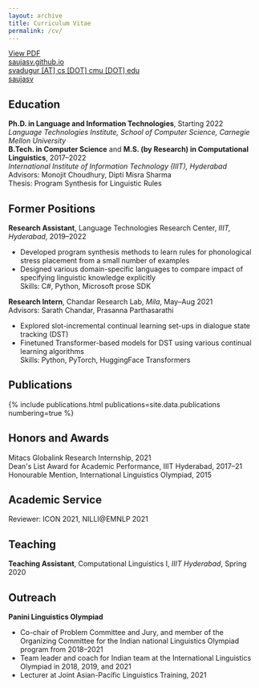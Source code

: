 ```yaml
---
layout: archive
title: Curriculum Vitae
permalink: /cv/
---
```


<a href="/assets/Saujas-Vaduguru-CV.pdf"><i class="fa-solid fa-file-pdf"></i> View PDF</a><br>
<a href="https://saujasv.github.io/"><i class="fa-solid fa-globe"></i> saujasv.github.io</a><br>
<a href=""><i class="fa-solid fa-envelope"></i> svadugur [AT] cs [DOT] cmu [DOT] edu</a><br>
<a href="https://github.com/saujasv"><i class="fa-brands fa-github"></i> saujasv</a>


<h2>Education</h2>
<div class="cvitem">
<strong>Ph.D. in Language and Information Technologies</strong>, Starting 2022<br>
<em>Language Technologies Institute, School of Computer Science, Carnegie Mellon University</em>
</div>

<div class="cvitem">
<strong>B.Tech. in Computer Science</strong> and <strong>M.S. (by Research) in Computational Linguistics</strong>, 2017–2022<br>
<em>International Institute of Information Technology (IIIT), Hyderabad</em>
<br><span class="small-caps">Advisors:</span> Monojit Choudhury, Dipti Misra Sharma<br>
<span class="small-caps">Thesis:</span> Program Synthesis for Linguistic Rules
</div>

<h2>Former Positions</h2>
<div class="cvitem">
<strong>Research Assistant</strong>, Language Technologies Research Center, <em>IIIT, Hyderabad</em>, 2019–2022<br>
    <ul>
    <li>Developed program synthesis methods to learn rules for phonological stress placement from a small number of examples</li>
    <li>Designed various domain-specific languages to compare impact of specifying linguistic knowledge explicitly</li>
    <li style="list-style-type:none"><span class="small-caps">Skills:</span> C#, Python, Microsoft <span class="small-caps">prose</span> SDK</li>
    </ul>
</div>

<div class="cvitem">
<strong>Research Intern</strong>, Chandar Research Lab, <span class="small-caps"><em>Mila</em></span>, May–Aug 2021<br>
    <span class="small-caps">Advisors:</span> Sarath Chandar, Prasanna Parthasarathi<br>
    <ul>
    <li>Explored slot-incremental continual learning set-ups in dialogue state tracking (DST)</li>
    <li>Finetuned Transformer-based models for DST using various continual learning algorithms</li>
    <li style="list-style-type:none"><span class="small-caps">Skills:</span> Python, PyTorch, HuggingFace Transformers</li>
    </ul>
</div>

<h2>Publications</h2>
{% include publications.html
    publications=site.data.publications
    numbering=true
%}

<h2>Honors and Awards</h2>
<div class="cvitem">
<span class="small-caps">Mitacs</span> Globalink Research Internship, 2021
</div>

<div class="cvitem">
Dean's List Award for Academic Performance, IIIT Hyderabad, 2017–21
</div>

<div class="cvitem">
Honourable Mention, International Linguistics Olympiad, 2015
</div>


<h2>Academic Service</h2>
<div class="cvitem">
<span class="small-caps">Reviewer: </span>ICON 2021, NILLI@EMNLP 2021
</div>

<h2>Teaching</h2>
<div class="cvitem">
<strong>Teaching Assistant</strong>, Computational Linguistics I, <em>IIIT Hyderabad</em>, Spring 2020
</div>

<h2>Outreach</h2>
<div class="cvitem">
<strong>Panini Linguistics Olympiad</strong><br>
    <ul>
    <li>Co-chair of Problem Committee and Jury, and member of the Organizing Committee for the Indian national Linguistics Olympiad program from 2018–2021 </li>
    <li>Team leader and coach for Indian team at the International Linguistics Olympiad in 2018, 2019, and 2021</li>
    <li>Lecturer at Joint Asian-Pacific Linguistics Training, 2021</li>
</ul>
</div>
